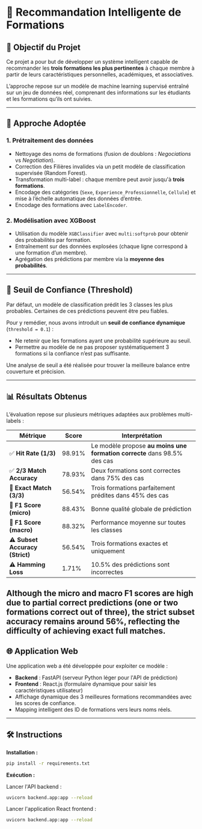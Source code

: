 # 📁 Recommandation Intelligente de Formations

## 🎯 Objectif du Projet

Ce projet a pour but de développer un système intelligent capable de recommander les **trois formations les plus pertinentes** à chaque membre à partir de leurs caractéristiques personnelles, académiques, et associatives.

L’approche repose sur un modèle de machine learning supervisé entraîné sur un jeu de données réel, comprenant des informations sur les étudiants et les formations qu’ils ont suivies.

---

## 🧠 Approche Adoptée

### 1. Prétraitement des données
- Nettoyage des noms de formations (fusion de doublons : *Negociations* vs *Negotiation*).
- Correction des Filières invalides via un petit modèle de classification supervisée (Random Forest).
- Transformation multi-label : chaque membre peut avoir jusqu'à **trois formations**.
- Encodage des catégories (`Sexe`, `Experience_Professionnelle`, `Cellule`) et mise à l’échelle automatique des données d’entrée.
- Encodage des formations avec `LabelEncoder`.

### 2. Modélisation avec XGBoost
- Utilisation du modèle `XGBClassifier` avec `multi:softprob` pour obtenir des probabilités par formation.
- Entraînement sur des données explosées (chaque ligne correspond à une formation d’un membre).
- Agrégation des prédictions par membre via la **moyenne des probabilités**.

---

## 🔐 Seuil de Confiance (Threshold)

Par défaut, un modèle de classification prédit les 3 classes les plus probables. Certaines de ces prédictions peuvent être peu fiables.

Pour y remédier, nous avons introduit un **seuil de confiance dynamique** (`threshold = 0.1`) :

- Ne retenir que les formations ayant une probabilité supérieure au seuil.
- Permettre au modèle de ne pas proposer systématiquement 3 formations si la confiance n’est pas suffisante.

Une analyse de seuil a été réalisée pour trouver la meilleure balance entre couverture et précision.

---

## 📊 Résultats Obtenus

L’évaluation repose sur plusieurs métriques adaptées aux problèmes multi-labels :

| Métrique                                 | Score         | Interprétation                                  |
|------------------------------------------|---------------|-------------------------------------------------|
| ✅ **Hit Rate (1/3)**                    | 98.91%        | Le modèle propose **au moins une formation correcte** dans 98.5% des cas |
| ✅ **2/3 Match Accuracy**                | 78.93%        | Deux formations sont correctes dans 75% des cas |
| 🎯 **Exact Match (3/3)**                 | 56.54%        | Trois formations parfaitement prédites dans 45% des cas |
| 🎯 **F1 Score (micro)**                  | 88.43%        | Bonne qualité globale de prédiction             |
| 🎯 **F1 Score (macro)**                  | 88.32%        | Performance moyenne sur toutes les classes      |
| ⚠️  **Subset Accuracy (Strict)**         | 56.54%        | Trois formations exactes et uniquement          |
| ⚠️  **Hamming Loss**                     | 1.71%         | 10.5% des prédictions sont incorrectes          |

Although the micro and macro F1 scores are high due to partial correct predictions (one or two formations correct out of three), the strict subset accuracy remains around 56%, reflecting the difficulty of achieving exact full matches.
---

## 🌐 Application Web

Une application web a été développée pour exploiter ce modèle :

- **Backend** : FastAPI (serveur Python léger pour l'API de prédiction)
- **Frontend** : React.js (formulaire dynamique pour saisir les caractéristiques utilisateur)
- Affichage dynamique des 3 meilleures formations recommandées avec les scores de confiance.
- Mapping intelligent des ID de formations vers leurs noms réels.

---

## 🛠️ Instructions

**Installation :**

```bash
pip install -r requirements.txt
```
**Exécution :**

Lancer l'API backend :
```bash
uvicorn backend.app:app --reload
```
Lancer l'application React frontend :
```bash
uvicorn backend.app:app --reload
```